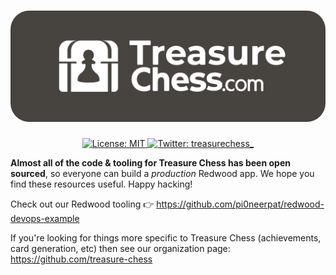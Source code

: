 <h1 align="center"><img width="600" style="border-radius: 30px;" src="github-header.png"/></h1>

<p align="center">
  <a href="#" target="_blank">
    <img alt="License: MIT" src="https://img.shields.io/badge/License-MIT-yellow.svg" />
  </a>
  <a href="https://twitter.com/treasurechess_" target="_blank">
    <img alt="Twitter: treasurechess_" src="https://img.shields.io/twitter/follow/treasurechess_.svg?style=social" />
  </a>
</p>

**Almost all of the code & tooling for Treasure Chess has been open sourced**, so everyone can build a _production_ Redwood app. We hope you find these resources useful. Happy hacking!

Check out our Redwood tooling 👉 https://github.com/pi0neerpat/redwood-devops-example

If you're looking for things more specific to Treasure Chess (achievements, card generation, etc) then see our organization page: https://github.com/treasure-chess
